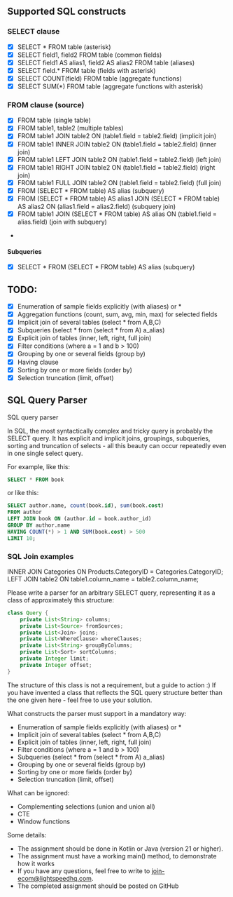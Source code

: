 ## Supported SQL constructs

### SELECT clause
- [x] SELECT * FROM table (asterisk)
- [x] SELECT field1, field2 FROM table (common fields)
- [x] SELECT field1 AS alias1, field2 AS alias2 FROM table (aliases)
- [x] SELECT field.* FROM table (fields with asterisk)
- [x] SELECT COUNT(field) FROM table (aggregate functions)
- [x] SELECT SUM(*) FROM table (aggregate functions with asterisk)

### FROM clause (source)
- [x] FROM table (single table)
- [x] FROM table1, table2 (multiple tables)
- [x] FROM table1 JOIN table2 ON (table1.field = table2.field) (implicit join)
- [x] FROM table1 INNER JOIN table2 ON (table1.field = table2.field) (inner join)
- [x] FROM table1 LEFT JOIN table2 ON (table1.field = table2.field) (left join)
- [x] FROM table1 RIGHT JOIN table2 ON (table1.field = table2.field) (right join)
- [x] FROM table1 FULL JOIN table2 ON (table1.field = table2.field) (full join)
- [x] FROM (SELECT * FROM table) AS alias (subquery)
- [x] FROM (SELECT * FROM table) AS alias1 JOIN (SELECT * FROM table) AS alias2 ON (alias1.field = alias2.field) (subquery join)
- [x] FROM table1 JOIN (SELECT * FROM table) AS alias ON (table1.field = alias.field) (join with subquery)
- 
#### Subqueries
- [x] SELECT * FROM (SELECT * FROM table) AS alias (subquery)



## TODO: 
- [x] Enumeration of sample fields explicitly (with aliases) or *
- [x] Aggregation functions (count, sum, avg, min, max) for selected fields
- [x] Implicit join of several tables (select * from A,B,C)
- [x] Subqueries (select * from (select * from A) a_alias)
- [x] Explicit join of tables (inner, left, right, full join)
- [x] Filter conditions (where a = 1 and b > 100)
- [x] Grouping by one or several fields (group by)
- [x] Having clause 
- [x] Sorting by one or more fields (order by)
- [x] Selection truncation (limit, offset)

## SQL Query Parser
SQL query parser

In SQL, the most syntactically complex and tricky query is probably the SELECT query. It has explicit and implicit joins, groupings,
subqueries, sorting and truncation of selects - all this beauty can occur repeatedly even in one single
select query.

For example, like this:
```sql
SELECT * FROM book
```
or like this:

```sql
SELECT author.name, count(book.id), sum(book.cost) 
FROM author 
LEFT JOIN book ON (author.id = book.author_id) 
GROUP BY author.name 
HAVING COUNT(*) > 1 AND SUM(book.cost) > 500
LIMIT 10;
```


### SQL Join examples
INNER JOIN Categories ON Products.CategoryID = Categories.CategoryID;
LEFT JOIN table2 ON table1.column_name = table2.column_name;

Please write a parser for an arbitrary SELECT query, representing it as a class of approximately this structure:
```java
class Query {
	private List<String> columns;
	private List<Source> fromSources;
	private List<Join> joins;
	private List<WhereClause> whereClauses;
	private List<String> groupByColumns;
	private List<Sort> sortColumns;
	private Integer limit;
	private Integer offset;
}
```

The structure of this class is not a requirement, but a guide to action :)
If you have invented a class that reflects the SQL query structure better than the one given here - feel free to use your solution.

What constructs the parser must support in a mandatory way:
- Enumeration of sample fields explicitly (with aliases) or *
- Implicit join of several tables (select * from A,B,C)
- Explicit join of tables (inner, left, right, full join)
- Filter conditions (where a = 1 and b > 100)
- Subqueries (select * from (select * from A) a_alias)
- Grouping by one or several fields (group by)
- Sorting by one or more fields (order by)
- Selection truncation (limit, offset)

What can be ignored:
- Complementing selections (union and union all)
- CTE
- Window functions

Some details:
- The assignment should be done in Kotlin or Java (version 21 or higher).
- The assignment must have a working main() method, to demonstrate how it works
- If you have any questions, feel free to write to join-ecom@lightspeedhq.com.
- The completed assignment should be posted on GitHub